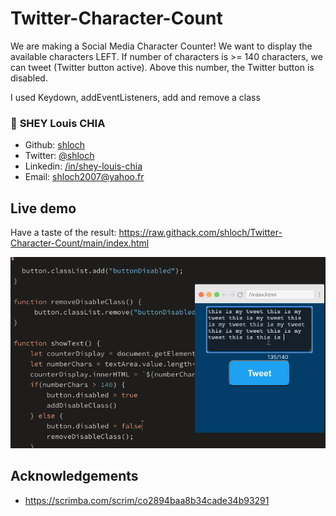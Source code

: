 # Twitter-Character-Count

We are making a Social Media Character Counter! We want to display the available characters LEFT.
If number of characters is >= 140 characters, we can tweet (Twitter button active). Above this number, the Twitter button is disabled.

I used Keydown, addEventListeners, add and remove a class


### 👤 **SHEY Louis CHIA**

- Github: [shloch](https://github.com/shloch)
- Twitter: [@shloch](https://twitter.com/shloch)
- Linkedin: [/in/shey-louis-chia](https://www.linkedin.com/in/shey-louis-chia)
- Email: shloch2007@yahoo.fr

## Live demo
Have a taste of the result:
https://raw.githack.com/shloch/Twitter-Character-Count/main/index.html

![alt text](https://github.com/shloch/Twitter-Character-Count/blob/main/tweeter.gif)

## Acknowledgements
- https://scrimba.com/scrim/co2894baa8b34cade34b93291
